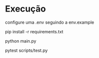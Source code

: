 # Execução
configure uma .env seguindo a env.example

pip install -r requirements.txt

python main.py

pytest scripts/test.py
